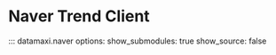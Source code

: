 # Naver Trend Client

::: datamaxi.naver
    options:
      show_submodules: true
      show_source: false
